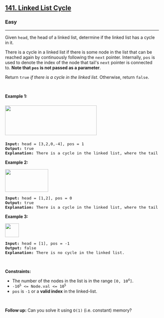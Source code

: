 <h2><a href="https://leetcode.com/problems/linked-list-cycle/">141. Linked List Cycle</a></h2><h3>Easy</h3><hr><div speechify-initial-font-size="14px" style="font-size: 14px;"><p speechify-initial-font-size="14px" style="font-size: 14px;">Given <code speechify-initial-font-size="13px" style="font-size: 13px;">head</code>, the head of a linked list, determine if the linked list has a cycle in it.</p>

<p speechify-initial-font-size="14px" style="font-size: 14px;">There is a cycle in a linked list if there is some node in the list that can be reached again by continuously following the&nbsp;<code speechify-initial-font-size="13px" style="font-size: 13px;">next</code>&nbsp;pointer. Internally, <code speechify-initial-font-size="13px" style="font-size: 13px;">pos</code>&nbsp;is used to denote the index of the node that&nbsp;tail's&nbsp;<code speechify-initial-font-size="13px" style="font-size: 13px;">next</code>&nbsp;pointer is connected to.&nbsp;<strong speechify-initial-font-size="14px" style="font-size: 14px;">Note that&nbsp;<code speechify-initial-font-size="13px" style="font-size: 13px;">pos</code>&nbsp;is not passed as a parameter</strong>.</p>

<p speechify-initial-font-size="14px" style="font-size: 14px;">Return&nbsp;<code speechify-initial-font-size="13px" style="font-size: 13px;">true</code><em speechify-initial-font-size="14px" style="font-size: 14px;"> if there is a cycle in the linked list</em>. Otherwise, return <code speechify-initial-font-size="13px" style="font-size: 13px;">false</code>.</p>

<p speechify-initial-font-size="14px" style="font-size: 14px;">&nbsp;</p>
<p speechify-initial-font-size="14px" style="font-size: 14px;"><strong class="example" speechify-initial-font-size="14px" style="font-size: 14px;">Example 1:</strong></p>
<img alt="" src="https://assets.leetcode.com/uploads/2018/12/07/circularlinkedlist.png" style="width: 300px; height: 97px; margin-top: 8px; margin-bottom: 8px; font-size: 14px;" speechify-initial-font-size="14px">
<pre speechify-initial-font-size="13px" style="font-size: 13px;"><strong speechify-initial-font-size="13px" style="font-size: 13px;">Input:</strong> head = [3,2,0,-4], pos = 1
<strong speechify-initial-font-size="13px" style="font-size: 13px;">Output:</strong> true
<strong speechify-initial-font-size="13px" style="font-size: 13px;">Explanation:</strong> There is a cycle in the linked list, where the tail connects to the 1st node (0-indexed).
</pre>

<p speechify-initial-font-size="14px" style="font-size: 14px;"><strong class="example" speechify-initial-font-size="14px" style="font-size: 14px;">Example 2:</strong></p>
<img alt="" src="https://assets.leetcode.com/uploads/2018/12/07/circularlinkedlist_test2.png" style="width: 141px; height: 74px; font-size: 14px;" speechify-initial-font-size="14px">
<pre speechify-initial-font-size="13px" style="font-size: 13px;"><strong speechify-initial-font-size="13px" style="font-size: 13px;">Input:</strong> head = [1,2], pos = 0
<strong speechify-initial-font-size="13px" style="font-size: 13px;">Output:</strong> true
<strong speechify-initial-font-size="13px" style="font-size: 13px;">Explanation:</strong> There is a cycle in the linked list, where the tail connects to the 0th node.
</pre>

<p speechify-initial-font-size="14px" style="font-size: 14px;"><strong class="example" speechify-initial-font-size="14px" style="font-size: 14px;">Example 3:</strong></p>
<img alt="" src="https://assets.leetcode.com/uploads/2018/12/07/circularlinkedlist_test3.png" style="width: 45px; height: 45px; font-size: 14px;" speechify-initial-font-size="14px">
<pre speechify-initial-font-size="13px" style="font-size: 13px;"><strong speechify-initial-font-size="13px" style="font-size: 13px;">Input:</strong> head = [1], pos = -1
<strong speechify-initial-font-size="13px" style="font-size: 13px;">Output:</strong> false
<strong speechify-initial-font-size="13px" style="font-size: 13px;">Explanation:</strong> There is no cycle in the linked list.
</pre>

<p speechify-initial-font-size="14px" style="font-size: 14px;">&nbsp;</p>
<p speechify-initial-font-size="14px" style="font-size: 14px;"><strong speechify-initial-font-size="14px" style="font-size: 14px;">Constraints:</strong></p>

<ul speechify-initial-font-size="14px" style="font-size: 14px;">
	<li speechify-initial-font-size="14px" style="font-size: 14px;">The number of the nodes in the list is in the range <code speechify-initial-font-size="13px" style="font-size: 13px;">[0, 10<sup speechify-initial-font-size="9.75px" style="font-size: 9.75px;">4</sup>]</code>.</li>
	<li speechify-initial-font-size="14px" style="font-size: 14px;"><code speechify-initial-font-size="13px" style="font-size: 13px;">-10<sup speechify-initial-font-size="9.75px" style="font-size: 9.75px;">5</sup> &lt;= Node.val &lt;= 10<sup speechify-initial-font-size="9.75px" style="font-size: 9.75px;">5</sup></code></li>
	<li speechify-initial-font-size="14px" style="font-size: 14px;"><code speechify-initial-font-size="13px" style="font-size: 13px;">pos</code> is <code speechify-initial-font-size="13px" style="font-size: 13px;">-1</code> or a <strong speechify-initial-font-size="14px" style="font-size: 14px;">valid index</strong> in the linked-list.</li>
</ul>

<p speechify-initial-font-size="14px" style="font-size: 14px;">&nbsp;</p>
<p speechify-initial-font-size="14px" style="font-size: 14px;"><strong speechify-initial-font-size="14px" style="font-size: 14px;">Follow up:</strong> Can you solve it using <code speechify-initial-font-size="13px" style="font-size: 13px;">O(1)</code> (i.e. constant) memory?</p>
</div>
